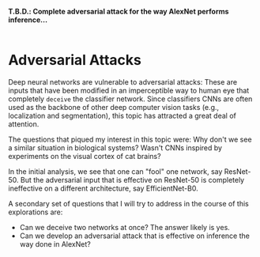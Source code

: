 **T.B.D.: Complete adversarial attack for the way AlexNet performs inference...**
<br><br>

# Adversarial Attacks

Deep neural networks are vulnerable to adversarial attacks: These are inputs that have been modified in an imperceptible way to human eye that completely `deceive` the classifier network. Since classifiers CNNs are often used as the backbone of other deep computer vision tasks (e.g., localization and segmentation), this topic has attracted a great deal of attention.

The questions that piqued my interest in this topic were: Why don't we see a similar situation in biological systems? Wasn't CNNs inspired by experiments on the visual cortex of cat brains?

In the initial analysis, we see that one can "fool" one network, say ResNet-50. But the adversarial input that is effective on ResNet-50 is completely ineffective on a different architecture, say EfficientNet-B0.

A secondary set of questions that I will try to address in the course of this explorations are:
 - Can we deceive two networks at once? The answer likely is yes.
 - Can we develop an adversarial attack that is effective on inference the way done in AlexNet? 